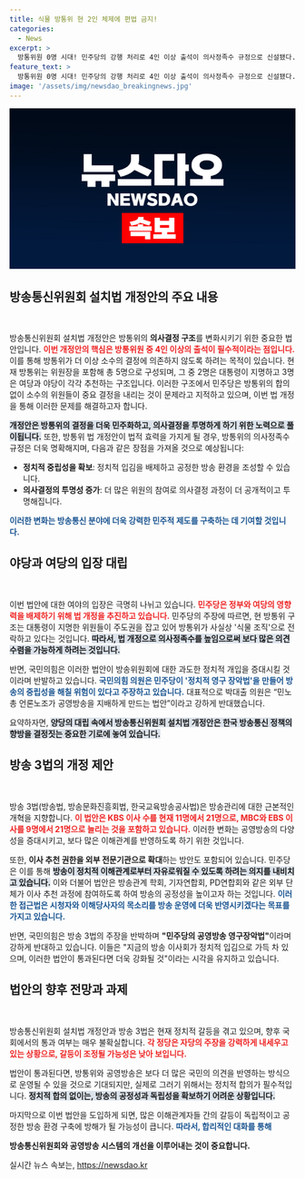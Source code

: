 ```yaml
---
title: 식물 방통위 현 2인 체제에 편법 금지!
categories:
  - News
excerpt: >
  방통위원 0명 시대! 민주당의 강행 처리로 4인 이상 출석이 의사정족수 규정으로 신설됐다. 정치적 압박 배제 vs 영구 장악법 논란 여야 대치 속 방송3법 개정안도 초미의 관심사로 떠올라!
feature_text: >
  방통위원 0명 시대! 민주당의 강행 처리로 4인 이상 출석이 의사정족수 규정으로 신설됐다. 정치적 압박 배제 vs 영구 장악법 논란 여야 대치 속 방송3법 개정안도 초미의 관심사로 떠올라!
image: '/assets/img/newsdao_breakingnews.jpg'
---
```


<p><img src="/assets/img/newsdao_breakingnews.jpg" alt="koreaapp 속보" /></p>

<h2 data-ke-size="size26">방송통신위원회 설치법 개정안의 주요 내용</h2>

<p data-ke-size="size16">&nbsp;</p>

<p>방송통신위원회 설치법 개정안은 방통위의 <b>의사결정 구조</b>를 변화시키기 위한 중요한 법안입니다. <b><span style="color: #ee2323;">이번 개정안의 핵심은 방통위원 중 4인 이상의 출석이 필수적이라는 점입니다.</span></b> 이를 통해 방통위가 더 이상 소수의 결정에 의존하지 않도록 하려는 목적이 있습니다. 현재 방통위는 위원장을 포함해 총 5명으로 구성되며, 그 중 2명은 대통령이 지명하고 3명은 여당과 야당이 각각 추천하는 구조입니다. 이러한 구조에서 민주당은 방통위의 합의 없이 소수의 위원들이 중요 결정을 내리는 것이 문제라고 지적하고 있으며, 이번 법 개정을 통해 이러한 문제를 해결하고자 합니다. </p>

<p><b><span style="background-color: #21538527;">개정안은 방통위의 결정을 더욱 민주화하고, 의사결정을 투명하게 하기 위한 노력으로 풀이됩니다.</span></b> 또한, 방통위 법 개정안이 법적 효력을 가지게 될 경우, 방통위의 의사정족수 규정은 더욱 명확해지며, 다음과 같은 장점을 가져올 것으로 예상됩니다:</p>

<ul>
<li><b>정치적 중립성을 확보</b>: 정치적 입김을 배제하고 공정한 방송 환경을 조성할 수 있습니다.</li>
<li><b>의사결정의 투명성 증가</b>: 더 많은 위원의 참여로 의사결정 과정이 더 공개적이고 투명해집니다.</li>
</ul>

<p><b><span style="color: #1a5490;">이러한 변화는 방송통신 분야에 더욱 강력한 민주적 제도를 구축하는 데 기여할 것입니다.</span></b></p>

<h2 data-ke-size="size26">야당과 여당의 입장 대립</h2>

<p data-ke-size="size16">&nbsp;</p>

<p>이번 법안에 대한 여야의 입장은 극명히 나뉘고 있습니다. <b><span style="color: #ee2323;">민주당은 정부와 여당의 영향력을 배제하기 위해 법 개정을 추진하고 있습니다.</span></b> 민주당의 주장에 따르면, 현 방통위 구조는 대통령이 지명한 위원들이 주도권을 잡고 있어 방통위가 사실상 '식물 조직'으로 전락하고 있다는 것입니다. <b><span style="background-color: #21538527;">따라서, 법 개정으로 의사정족수를 높임으로써 보다 많은 의견 수렴을 가능하게 하려는 것입니다.</span></b></p>

<p>반면, 국민의힘은 이러한 법안이 방송위원회에 대한 과도한 정치적 개입을 증대시킬 것이라며 반발하고 있습니다. <b><span style="color: #1a5490;">국민의힘 의원은 민주당이 '정치적 영구 장악법'을 만들어 방송의 중립성을 해칠 위험이 있다고 주장하고 있습니다.</span></b> 대표적으로 박대출 의원은 “민노총 언론노조가 공영방송을 지배하게 만드는 법안”이라고 강하게 반대했습니다. </p>

<p>요약하자면, <b><span style="background-color: #21538527;">양당의 대립 속에서 방송통신위원회 설치법 개정안은 한국 방송통신 정책의 향방을 결정짓는 중요한 기로에 놓여 있습니다.</span></b></p>

<h2 data-ke-size="size26">방송 3법의 개정 제안</h2>

<p data-ke-size="size16">&nbsp;</p>

<p>방송 3법(방송법, 방송문화진흥회법, 한국교육방송공사법)은 방송관리에 대한 근본적인 개혁을 지향합니다. <b><span style="color: #ee2323;">이 법안은 KBS 이사 수를 현재 11명에서 21명으로, MBC와 EBS 이사를 9명에서 21명으로 늘리는 것을 포함하고 있습니다.</span></b> 이러한 변화는 공영방송의 다양성을 증대시키고, 보다 많은 이해관계를 반영하도록 하기 위한 것입니다. </p>

<p>또한, <b>이사 추천 권한을 외부 전문기관으로 확대</b>하는 방안도 포함되어 있습니다. 민주당은 이를 통해 <b><span style="background-color: #21538527;">방송이 정치적 이해관계로부터 자유로워질 수 있도록 하려는 의지를 내비치고 있습니다.</span></b> 이와 더불어 법안은 방송관계 학회, 기자연합회, PD연합회와 같은 외부 단체가 이사 추천 과정에 참여하도록 하여 방송의 공정성을 높이고자 하는 것입니다. <b><span style="color: #1a5490;">이러한 접근법은 시청자와 이해당사자의 목소리를 방송 운영에 더욱 반영시키겠다는 목표를 가지고 있습니다.</span></b></p>

<p>반면, 국민의힘은 방송 3법의 주장을 반박하며 <b>"민주당의 공영방송 영구장악법"</b>이라며 강하게 반대하고 있습니다. 이들은 "지금의 방송 이사회가 정치적 입김으로 가득 차 있으며, 이러한 법안이 통과된다면 더욱 강화될 것"이라는 시각을 유지하고 있습니다. </p>

<h2 data-ke-size="size26">법안의 향후 전망과 과제</h2>

<p data-ke-size="size16">&nbsp;</p>

<p>방송통신위원회 설치법 개정안과 방송 3법은 현재 정치적 갈등을 겪고 있으며, 향후 국회에서의 통과 여부는 매우 불확실합니다. <b><span style="color: #ee2323;">각 정당은 자당의 주장을 강력하게 내세우고 있는 상황으로, 갈등이 조정될 가능성은 낮아 보입니다.</span></b> </p>

<p>법안이 통과된다면, 방통위와 공영방송은 보다 더 많은 국민의 의견을 반영하는 방식으로 운영될 수 있을 것으로 기대되지만, 실제로 그러기 위해서는 정치적 합의가 필수적입니다. <b><span style="background-color: #21538527;">정치적 합의 없이는, 방송의 공정성과 독립성을 확보하기 어려운 상황입니다.</span></b></p>

<p>마지막으로 이번 법안을 도입하게 되면, 많은 이해관계자들 간의 갈등이 독립적이고 공정한 방송 환경 구축에 방해가 될 가능성이 큽니다. <b><span style="color: #1a5490;">따라서, 합리적인 대화를 통해</p>

<p><b>방송통신위원회와 공영방송 시스템의 개선을 이루어내는 것이 중요합니다.</b></span></b></p>
실시간 뉴스 속보는, <a href="https://newsdao.kr" rel="dofollow">https://newsdao.kr</a>


